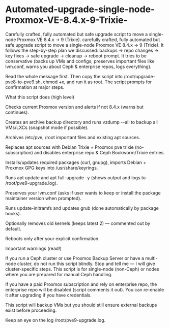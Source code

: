 # Automated-upgrade-single-node-Proxmox-VE-8.4.x-9-Trixie-
Carefully crafted, fully automated but safe upgrade script to move a single-node Proxmox VE 8.4.x → 9 (Trixie).
carefully crafted, fully automated but safe upgrade script to move a single-node Proxmox VE 8.4.x → 9 (Trixie).
It follows the step-by-step plan we discussed: backups → repo changes → key fixes → safe upgrade → cleanup → reboot prompt. It tries to be conservative (backs up VMs and configs, preserves important files like lvm.conf, warns you about Ceph & enterprise repos, logs everything).

Read the whole message first. Then copy the script into /root/upgrade-pve8-to-pve9.sh, chmod +x, and run it as root. The script prompts for confirmation at major steps.

What this script does (high level)

Checks current Proxmox version and alerts if not 8.4.x (warns but continues).

Creates an archive backup directory and runs vzdump --all to backup all VMs/LXCs (snapshot mode if possible).

Archives /etc/pve, /root important files and existing apt sources.

Replaces apt sources with Debian Trixie + Proxmox pve trixie (no-subscription) and disables enterprise repo & Ceph Bookworm/Trixie entries.

Installs/updates required packages (curl, gnupg), imports Debian + Proxmox GPG keys into /usr/share/keyrings.

Runs apt update and apt full-upgrade -y (shows output and logs to /root/pve9-upgrade.log).

Preserves your lvm.conf (asks if user wants to keep or install the package maintainer version when prompted).

Runs update-initramfs and updates grub (done automatically by package hooks).

Optionally removes old kernels (keeps latest 2) — commented out by default.

Reboots only after your explicit confirmation.

Important warnings (read!)

If you run a Ceph cluster or use Proxmox Backup Server or have a multi-node cluster, do not run this script blindly. Stop and tell me — I will give cluster-specific steps. This script is for single-node (non-Ceph) or nodes where you are prepared for manual Ceph handling.

If you have a paid Proxmox subscription and rely on enterprise repo, the enterprise repo will be disabled (script comments it out). You can re-enable it after upgrading if you have credentials.



This script will backup VMs but you should still ensure external backups exist before proceeding.

Keep an eye on the log /root/pve9-upgrade.log.
